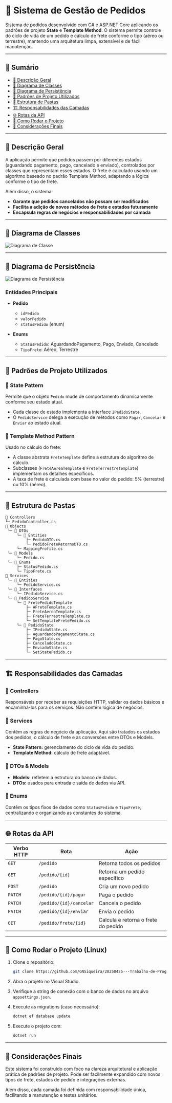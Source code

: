 
# 🛒 Sistema de Gestão de Pedidos

Sistema de pedidos desenvolvido com C# e ASP.NET Core aplicando os padrões de projeto **State** e **Template Method**. O sistema permite controle do ciclo de vida de um pedido e cálculo de frete conforme o tipo (aéreo ou terrestre), mantendo uma arquitetura limpa, extensível e de fácil manutenção.

---

## 📌 Sumário

- [📑 Descrição Geral](#-descrição-geral)
- [📐 Diagrama de Classes](#-diagrama-de-classes)
- [💾 Diagrama de Persistência](#-diagrama-de-persistência)
- [🧠 Padrões de Projeto Utilizados](#-padrões-de-projeto-utilizados)
- [📂 Estrutura de Pastas](#-estrutura-de-pastas)
- [🏗️ Responsabilidades das Camadas](#-responsabilidades-das-camadas)
- [🌐 Rotas da API](#-rotas-da-api)
- [🚀 Como Rodar o Projeto](#-como-rodar-o-projeto)
- [📌 Considerações Finais](#-considerações-finais)

---

## 📑 Descrição Geral

A aplicação permite que pedidos passem por diferentes estados (aguardando pagamento, pago, cancelado e enviado), controlados por classes que representam esses estados. O frete é calculado usando um algoritmo baseado no padrão Template Method, adaptando a lógica conforme o tipo de frete.

Além disso, o sistema:
- **Garante que pedidos cancelados não possam ser modificados**
- **Facilita a adição de novos métodos de frete e estados futuramente**
- **Encapsula regras de negócios e responsabilidades por camada**

---

## 📐 Diagrama de Classes

![Diagrama de Classe](https://github.com/user-attachments/assets/ed6bbbf7-2964-4480-9327-217e1b51be8c)


---

## 💾 Diagrama de Persistência

![Diagrama de Persistência](https://github.com/user-attachments/assets/c3864fc6-6359-42c4-a31a-6ea9840ac5fe)

### Entidades Principais

- **Pedido**
  - `idPedido`
  - `valorPedido`
  - `statusPedido` (enum)

- **Enums**
  - `StatusPedido`: AguardandoPagamento, Pago, Enviado, Cancelado
  - `TipoFrete`: Aéreo, Terrestre

---

## 🧠 Padrões de Projeto Utilizados

### 🔄 State Pattern

Permite que o objeto `Pedido` mude de comportamento dinamicamente conforme seu estado atual.

- Cada classe de estado implementa a interface `IPedidoState`.
- O `PedidoService` delega a execução de métodos como `Pagar`, `Cancelar` e `Enviar` ao estado atual.

### 🧮 Template Method Pattern

Usado no cálculo do frete:

- A classe abstrata `FreteTemplate` define a estrutura do algoritmo de cálculo.
- Subclasses (`FreteAereaTemplate` e `FreteTerrestreTemplate`) implementam os detalhes específicos.
- A taxa de frete é calculada com base no valor do pedido: 5% (terrestre) ou 10% (aéreo).

---

## 📂 Estrutura de Pastas

```
📁 Controllers
└─ PedidoController.cs
📁 Objects
 └─ 📁 DTOs
     └─ 📁 Entities
         ├─ PedidoDTO.cs
         └─ PedidoFreteRetornoDTO.cs
     └─ MappingProfile.cs
 └─ 📁 Models
     └─ Pedido.cs 
 └─ 📁 Enums
     ├─ StatusPedido.cs
     └─ TipoFrete.cs
📁 Services
 └─ 📁 Entities
     └─ PedidoService.cs
 └─ 📁 Interfaces
     └─ IPedidoService.cs
 └─ 📁 PedidoService
     └─ 📁 FretePedidoTemplate
         ├─ AFreteTemplate.cs
         ├─ FreteAereaTemplate.cs
         ├─ FreteTerrestreTemplate.cs
         └─ SetTemplateFretePedido.cs
     └─ 📁 PedidoState
         ├─ IPedidoState.cs
         ├─ AguardandoPagamentoState.cs
         ├─ PagoState.cs
         ├─ CanceladoState.cs
         ├─ EnviadoState.cs
         └─ SetStatePedido.cs
```

---

## 🏗️ Responsabilidades das Camadas

### 📂 Controllers
Responsáveis por receber as requisições HTTP, validar os dados básicos e encaminhá-los para os serviços. Não contêm lógica de negócios.

### 📂 Services
Contêm as regras de negócio da aplicação. Aqui são tratados os estados dos pedidos, o cálculo de frete e as conversões entre DTOs e Models.

- **State Pattern:** gerenciamento do ciclo de vida do pedido.
- **Template Method:** cálculo de frete adaptável.

### 📂 DTOs & Models
- **Models:** refletem a estrutura do banco de dados.
- **DTOs:** usados para entrada e saída de dados via API.

### 📂 Enums
Contêm os tipos fixos de dados como `StatusPedido` e `TipoFrete`, centralizando e organizando as constantes do sistema.

---

## 🌐 Rotas da API

| Verbo HTTP | Rota                          | Ação                                          |
|------------|-------------------------------|-----------------------------------------------|
| `GET`      | `/pedido`                     | Retorna todos os pedidos                      |
| `GET`      | `/pedido/{id}`                | Retorna um pedido específico                  |
| `POST`     | `/pedido`                     | Cria um novo pedido                           |
| `PATCH`    | `/pedido/{id}/pagar`          | Paga o pedido                                 |
| `PATCH`    | `/pedido/{id}/cancelar`       | Cancela o pedido                              |
| `PATCH`    | `/pedido/{id}/enviar`         | Envia o pedido                                |
| `GET`      | `/pedido/frete/{id}`          | Calcula e retorna o frete do pedido           |

---

## 🚀 Como Rodar o Projeto (Linux)

1. Clone o repositório:
   ```bash
   git clone https://github.com/GNSiqueira/20250425---Trabalho-de-Programa-o.git
   ```

2. Abra o projeto no Visual Studio.

3. Verifique a string de conexão com o banco de dados no arquivo `appsettings.json`.

4. Execute as migrations (caso necessário):
   ```bash
   dotnet ef database update
   ```

5. Execute o projeto com:
   ```bash
   dotnet run
   ```

---

## 📌 Considerações Finais

Este sistema foi construído com foco na clareza arquitetural e aplicação prática de padrões de projeto. Pode ser facilmente expandido com novos tipos de frete, estados de pedido e integrações externas.

Além disso, cada camada foi definida com responsabilidade única, facilitando a manutenção e testes unitários.
